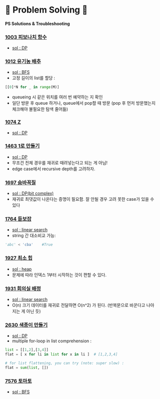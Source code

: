 # 🥇 Problem Solving 🥇
#### PS Solutions & Troubleshooting

### [1003 피보나치 함수](https://www.acmicpc.net/problem/1003)
- [sol : DP](https://github.com/woosukji/problem_solving/blob/main/problems/1003.py)

### [1012 유기농 배추](https://www.acmicpc.net/problem/1012)
- [sol : BFS](https://github.com/woosukji/problem_solving/blob/main/problems/1012.py)
- 고정 길이의 list를 할당 :
```python
[[0]*N for _ in range(M)]
```
- queueing 시 같은 위치를 여러 번 예약하는 지 확인
- 일단 방문 후 queue 하거나, queue에서 pop할 때 방문 (pop 후 먼저 방문했는지 체크해야 불필요한 탐색 줄어듦)

### [1074 Z](https://www.acmicpc.net/problem/1074)
- [sol : DP](https://github.com/woosukji/problem_solving/blob/main/problems/1074.py)

### [1463 1로 만들기](https://www.acmicpc.net/problem/1463)
- [sol : DP](https://github.com/woosukji/problem_solving/blob/main/problems/1463.py)
- 무조건 전체 경우를 재귀로 때려넣는다고 되는 게 아님!
- edge case에서 recursive depth를 고려하자.

### [1697 숨바꼭질](https://www.acmicpc.net/problem/1697)
- [sol : DP(bit complex)](https://github.com/woosukji/problem_solving/blob/main/problems/1697.py)
- 재귀로 최댓값이 나온다는 증명이 필요함. 잘 안될 경우 고려 못한 case가 있을 수 있다

### [1764 듣보잡](https://www.acmicpc.net/problem/1764)
- [sol : linear search](https://github.com/woosukji/problem_solving/blob/main/problems/1764.py)
- string 간 대소비교 가능:
```python
'abc' < 'cba'    #True
```

### [1927 최소 힙](https://www.acmicpc.net/problem/1927)
- [sol : heap](https://github.com/woosukji/problem_solving/blob/main/problems/1927.py)
- 문제에 따라 인덱스 1부터 시작하는 것이 편할 수 있다.

### [1931 회의실 배정](https://www.acmicpc.net/problem/1931)
- [sol : linear search](https://github.com/woosukji/problem_solving/blob/main/problems/1931.py)
- O(n) 크기 데이터를 재귀로 전달하면 O(n^2) 가 된다. (반복문으로 바꾼다고 나아지는 게 아닌 듯)

### [2630 색종이 만들기](https://www.acmicpc.net/problem/2630)
- [sol : DP](https://github.com/woosukji/problem_solving/blob/main/problems/2630.py)
- multiple for-loop in list comprehension :
```python
list = [[1,2],[3,4]]
flat = [ x for li in list for x in li ]  # [1,2,3,4]

# for list flattening, you can try (note: super slow) :
flat = sum(list, [])
```

### [7576 토마토](https://www.acmicpc.net/problem/7576)
- [sol : BFS](https://github.com/woosukji/problem_solving/blob/main/problems/7576.py)
